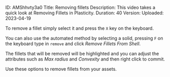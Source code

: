 ID: AMShhvty3a0
Title: Removing fillets
Description: This video takes a quick look at Removing Fillets in Plasticity.
Duration: 40
Version: 
Uploaded: 2023-04-19

To remove a fillet simply select it and press the `X` key on the keyboard.

You can also use the automated method by selecting a solid, pressing `F` on the keyboard
type in `remove` and click *Remove Fillets From Shell*.

The fillets that will be removed will be highlighted and you can adjust the attributes such as *Max radius* and *Convexity* and then right click to commit.

Use these options to remove fillets from your assets.
